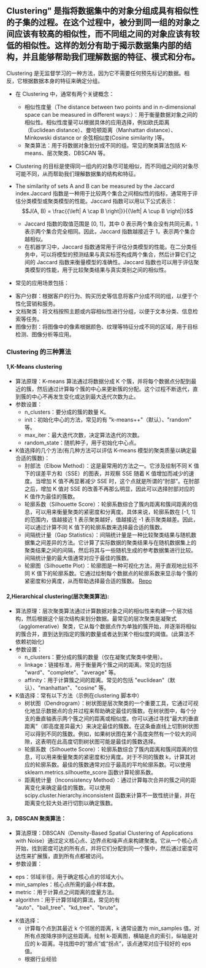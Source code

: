 ## Clustering" 是指将数据集中的对象分组成具有相似性的子集的过程。在这个过程中，被分到同一组的对象之间应该有较高的相似性，而不同组之间的对象应该有较低的相似性。这样的划分有助于揭示数据集内部的结构，并且能够帮助我们理解数据的特征、模式和分布。

Clustering 是无监督学习的一种方法，因为它不需要任何预先标记的数据。相反，它根据数据本身的特征来确定分组。
* 在 Clustering 中，通常有两个关键概念：
  - 相似性度量（The distance between two points and in n-dimensional space can be measured in different ways:）：用于衡量数据对象之间的相似性。相似性度量可以根据具体的应用选择，例如欧氏距离（Euclidean distance）、曼哈顿距离（Manhattan distance）、Minkowski distance or 余弦相似度(Cosine similarity )等。
  - 聚类算法：用于将数据对象划分成不同的组。常见的聚类算法包括 K-means、层次聚类、DBSCAN 等。
* Clustering 的目标是使得同一组内的对象尽可能相似，而不同组之间的对象尽可能不同，从而帮助我们理解数据集的结构和特征。
* The similarity of sets A and B can be measured by the Jaccard index.Jaccard 指数是一种用于比较两个集合之间相似性的指标，通常用于评估分类模型或聚类模型的性能。Jaccard 指数可以用以下公式表示：
  $$J(A, B) = \frac{{\left| A \cap B \right|}}{{\left| A \cup B \right|}}$$
  - Jaccard 指数的取值范围是 [0, 1]，其中 0 表示两个集合没有共同元素，1 表示两个集合完全相同。因此，Jaccard 指数越接近于 1，表示两个集合越相似。
  - 在机器学习中，Jaccard 指数通常用于评估分类模型的性能。在二分类任务中，可以将模型的预测结果与真实标签构成两个集合，然后计算它们之间的 Jaccard 指数来衡量模型的准确性。Jaccard 指数也可以用于评估聚类模型的性能，用于比较聚类结果与真实类别之间的相似性。

* 常见的应用场景包括：
- 客户分群：根据客户的行为、购买历史等信息将客户分成不同的组，以便于个性化营销和服务。
- 文档聚类：将文档按照主题或内容相似性进行分组，以便于文本分类、信息检索等任务。
- 图像分割：将图像中的像素根据颜色、纹理等特征分成不同的区域，用于目标检测、图像分析等应用。

### Clustering 的三种算法
#### 1,K-Means clustering
* 算法原理：K-means 算法通过将数据分成 K 个簇，并将每个数据点分配到最近的簇，然后通过计算每个簇的中心来更新簇的分配。这个过程不断迭代，直到簇的中心不再发生变化或达到最大迭代次数为止。
* 参数设置：
  - n_clusters：要分成的簇的数量 K。
  - init：初始化中心的方法，常见的有 "k-means++"（默认）、"random" 等。
  - max_iter：最大迭代次数，决定算法迭代的次数。
  - random_state：随机种子，用于初始化中心点。
* K值选择的几个方法(有几种方法可以评估 K-means 模型的聚类质量以确定最合适的簇数)：
   - 肘部法（Elbow Method）：这是最常用的方法之一。它涉及绘制不同 K 值下的误差平方和（SSE）的图表，并观察 SSE 随着 K 值增加而减少的速度。当增加 K 值不再显著减少 SSE 时，这个点就是所谓的“肘部”。在肘部之后，增加 K 值对 SSE 的改善不再那么明显，因此可以选择肘部对应的 K 值作为最佳的簇数。
   - 轮廓系数（Silhouette Score）：轮廓系数综合了簇内距离和簇间距离的信息，可以用来衡量聚类的紧密度和分离度。具体来说，轮廓系数在 [-1, 1] 的范围内，值越接近 1 表示聚类越好，值越接近 -1 表示聚类越差。因此，可以通过计算不同 K 值下的轮廓系数来选择最合适的簇数。
   - 间隔统计量（Gap Statistics）：间隔统计量是一种比较聚类结果与随机数据集之间差异的方法。它计算了实际数据的聚类结果与在随机数据集上的聚类结果之间的间隔，然后将其与一些随机生成的参考数据集进行比较。间隔统计量的最大值通常对应于最佳的簇数。
   - 轮廓图（Silhouette Plot）：轮廓图是一种可视化方法，用于直观地比较不同 K 值下的轮廓系数。它通过绘制每个数据点的轮廓系数来显示每个簇的紧密度和分离度，从而帮助选择最合适的簇数。
     [Repo](https://musical-disco-22w162z.pages.github.io/sessions/23_Clustering.html)

#### 2,Hierarchical clustering(层次聚类算法):
* 算法原理：层次聚类算法通过计算数据对象之间的相似性来构建一个层次结构，然后根据这个层次结构来划分数据。最常见的层次聚类是凝聚式（agglomerative）聚类，它从每个数据点作为单独的簇开始，并逐渐将相似的簇合并，直到达到指定的簇的数量或者达到某个相似度的阈值。(此算法不依赖初始化)
* 参数设置：
  - n_clusters：要分成的簇的数量（仅在凝聚式聚类中使用）。
  - linkage：链接标准，用于衡量两个簇之间的距离。常见的包括 "ward"、"complete"、"average" 等。
  - affinity：用于计算簇之间的距离。常见的包括 "euclidean"（默认）、"manhattan"、"cosine" 等。
* K值选择：常有以下方法（示例在clustering 脚本中）
  - 树状图（Dendrogram）：树状图是层次聚类的一个重要工具，它通过可视化地显示数据点的合并过程来帮助确定最佳的簇数。在树状图中，每个分支的垂直轴表示两个簇之间的距离或相似度。你可以通过寻找“最大的垂直距离”（即高度差异最大）来决定最佳的簇数。在这条垂直线上切割树状图可以得到不同的簇数。例如，如果树状图在某个高度突然有一个较大的间隙，这表明在此高度切割树状图可能是最佳的簇数选择。
  - 轮廓系数（Silhouette Score）：轮廓系数综合了簇内距离和簇间距离的信息，可以用来衡量聚类的紧密度和分离度。对于不同的簇数 k，计算其对应的轮廓系数。最佳的簇数通常对应于最高的平均轮廓系数。可以使用 sklearn.metrics.silhouette_score 函数计算轮廓系数。
  - 距离统计量（Inconsistency Method）：通过计算每次合并的簇之间的距离变化来确定最佳的簇数。可以使用 scipy.cluster.hierarchy.inconsistent 函数来计算不一致性统计量，并在距离变化较大处进行切割以确定簇数。

 #### 3，DBSCAN 聚类算法：
 * 算法原理：DBSCAN（Density-Based Spatial Clustering of Applications with Noise）通过定义核心点、边界点和噪声点来构建聚类。它从一个核心点开始，找到密度可达的所有点，并将它们分配到同一个簇中，然后通过密度可达性来扩展簇，直到所有点都被访问。
 * 参数设置：
  - eps：邻域半径，用于确定核心点的邻域大小。
  - min_samples：核心点所需的最小样本数。
  - metric：用于计算点之间距离的度量方法。
  - algorithm：用于计算邻域的算法，常见的有 "auto"、"ball_tree"、"kd_tree"、"brute"。
* K值选择：
  - 计算每个点到其最近 k 个邻居的距离，k 通常设置为 min_samples 值。对所有点按降序排列这些距离。绘制 k-距离图，横轴是点的索引，纵轴是对应的 k-距离。寻找图中的“膝点”或“拐点”，该点通常对应于较好的 eps 值。
  - 根据行业经验
